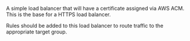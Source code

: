 A simple load balancer that will have a certificate assigned via AWS ACM. This is the base for a HTTPS load balancer.

Rules should be added to this load balancer to route traffic to the appropriate target group.